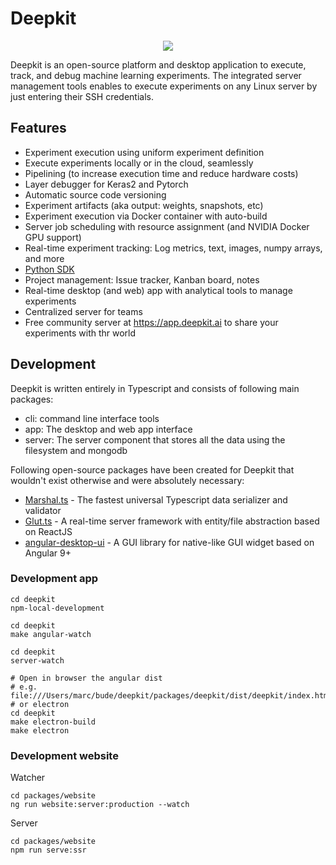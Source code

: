 # Deepkit

<p align="center">
 <img src="https://raw.githubusercontent.com/deepkit/deepkit/master/assets/logo-white.png" />
</p>

Deepkit is an open-source platform and desktop application to execute, track, and debug machine learning experiments. The integrated server management tools
enables to execute experiments on any Linux server by just entering their SSH credentials. 

## Features

- Experiment execution using uniform experiment definition
- Execute experiments locally or in the cloud, seamlessly
- Pipelining (to increase execution time and reduce hardware costs)
- Layer debugger for Keras2 and Pytorch
- Automatic source code versioning
- Experiment artifacts (aka output: weights, snapshots, etc)
- Experiment execution via Docker container with auto-build
- Server job scheduling with resource assignment (and NVIDIA Docker GPU support)
- Real-time experiment tracking: Log metrics, text, images, numpy arrays, and more
- [Python SDK](https://github.com/deepkit/deepkit-python-sdk)
- Project management: Issue tracker, Kanban board, notes
- Real-time desktop (and web) app with analytical tools to manage experiments
- Centralized server for teams
- Free community server at https://app.deepkit.ai to share your experiments with thr world

## Development

Deepkit is written entirely in Typescript and consists of following main packages:

- cli: command line interface tools
- app: The desktop and web app interface
- server: The server component that stores all the data using the filesystem and mongodb

Following open-source packages have been created for Deepkit that wouldn't exist otherwise and were absolutely necessary:

- [Marshal.ts](https://github.com/marcj/marshal.ts) - The fastest universal Typescript data serializer and validator
- [Glut.ts](https://github.com/marcj/glut.ts) - A real-time server framework with entity/file abstraction based on ReactJS
- [angular-desktop-ui](https://github.com/marcj/angular-desktop-ui) - A GUI library for native-like GUI widget based on Angular 9+

### Development app

```
cd deepkit
npm-local-development
```

```
cd deepkit
make angular-watch
```

```
cd deepkit
server-watch
```

```
# Open in browser the angular dist
# e.g. file:///Users/marc/bude/deepkit/packages/deepkit/dist/deepkit/index.html
# or electron
cd deepkit
make electron-build
make electron
```

### Development website

Watcher 

```
cd packages/website
ng run website:server:production --watch
```


Server
```
cd packages/website
npm run serve:ssr
```
